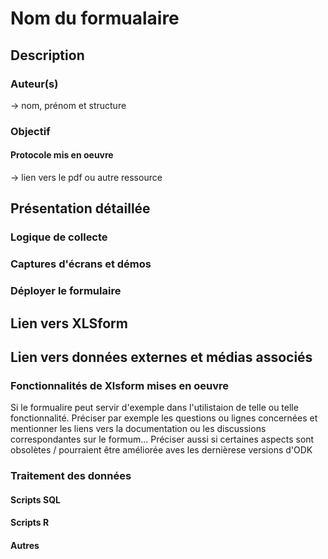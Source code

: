 # Nom du formualaire
## Description
### Auteur(s)
-> nom, prénom et structure
### Objectif
#### Protocole mis en oeuvre
-> lien vers le pdf ou autre ressource
## Présentation détaillée
### Logique de collecte
### Captures d'écrans et démos
### Déployer le formulaire
## Lien vers XLSform
## Lien vers données externes et médias associés
### Fonctionnalités de Xlsform mises en oeuvre
Si le formualire peut servir d'exemple dans l'utilistaion de telle ou telle fonctionnalité.
Préciser par exemple les questions ou lignes concernées et mentionner les liens vers la documentation ou les discussions correspondantes sur le formum...
Préciser aussi si certaines aspects sont obsolètes / pourraient être améliorée aves les dernièrese versions d'ODK 
### Traitement des données
#### Scripts SQL
#### Scripts R
#### Autres

